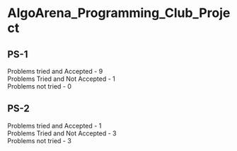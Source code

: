 # AlgoArena_Programming_Club_Project

## PS-1
Problems tried and Accepted - 9 <br>
Problems Tried and Not Accepted - 1 <br>
Problems not tried - 0 <br>

## PS-2
Problems tried and Accepted - 1 <br>
Problems Tried and Not Accepted - 3 <br>
Problems not tried - 3 <br>

